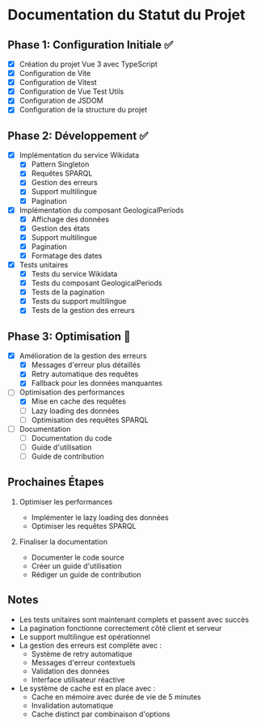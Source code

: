 # Documentation du Statut du Projet

## Phase 1: Configuration Initiale ✅
- [x] Création du projet Vue 3 avec TypeScript
- [x] Configuration de Vite
- [x] Configuration de Vitest
- [x] Configuration de Vue Test Utils
- [x] Configuration de JSDOM
- [x] Configuration de la structure du projet

## Phase 2: Développement ✅
- [x] Implémentation du service Wikidata
  - [x] Pattern Singleton
  - [x] Requêtes SPARQL
  - [x] Gestion des erreurs
  - [x] Support multilingue
  - [x] Pagination
- [x] Implémentation du composant GeologicalPeriods
  - [x] Affichage des données
  - [x] Gestion des états
  - [x] Support multilingue
  - [x] Pagination
  - [x] Formatage des dates
- [x] Tests unitaires
  - [x] Tests du service Wikidata
  - [x] Tests du composant GeologicalPeriods
  - [x] Tests de la pagination
  - [x] Tests du support multilingue
  - [x] Tests de la gestion des erreurs

## Phase 3: Optimisation 🔄
- [x] Amélioration de la gestion des erreurs
  - [x] Messages d'erreur plus détaillés
  - [x] Retry automatique des requêtes
  - [x] Fallback pour les données manquantes
- [ ] Optimisation des performances
  - [x] Mise en cache des requêtes
  - [ ] Lazy loading des données
  - [ ] Optimisation des requêtes SPARQL
- [ ] Documentation
  - [ ] Documentation du code
  - [ ] Guide d'utilisation
  - [ ] Guide de contribution

## Prochaines Étapes
1. Optimiser les performances
   - Implémenter le lazy loading des données
   - Optimiser les requêtes SPARQL

2. Finaliser la documentation
   - Documenter le code source
   - Créer un guide d'utilisation
   - Rédiger un guide de contribution

## Notes
- Les tests unitaires sont maintenant complets et passent avec succès
- La pagination fonctionne correctement côté client et serveur
- Le support multilingue est opérationnel
- La gestion des erreurs est complète avec :
  - Système de retry automatique
  - Messages d'erreur contextuels
  - Validation des données
  - Interface utilisateur réactive
- Le système de cache est en place avec :
  - Cache en mémoire avec durée de vie de 5 minutes
  - Invalidation automatique
  - Cache distinct par combinaison d'options 